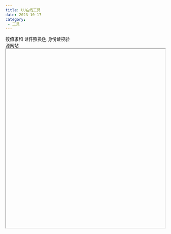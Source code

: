 ```yaml
---
title: UU在线工具
date: 2023-10-17
category:
 - 工具
---
```


<div>
    <el-button type="primary" @click="this.current = this.numSum" plain>数值求和</el-button>
    <el-button type="primary" @click="this.current = this.idPhoto" plain>证件照换色</el-button>
    <el-button type="primary" @click="this.current = this.idCard" plain>身份证校验</el-button>
</div>
<a :href=current target='_blank'>源网站</a>
<iframe :src=current width="100%" height="566px"  allowfullscreen="true" frameborder="1" scrolling="Yes" leftmargin="0" topmargin="0"/>

<script>
export default {
  data() {
        return {
            numSum: 'https://uutool.cn/num-sum/',
            idPhoto: 'https://uutool.cn/id-photo/',
            idCard: 'https://uutool.cn/id-card/',
            current: 'https://uutool.cn/num-sum/',
        }
    },
    methods: {
    },
};
</script>